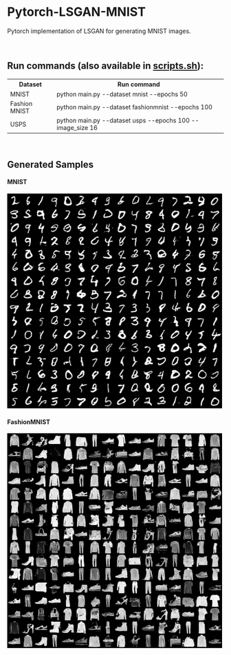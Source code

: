 # Pytorch-LSGAN-MNIST
Pytorch implementation of LSGAN for generating MNIST images.

<br>

## Run commands (also available in <a href="scripts.sh">scripts.sh</a>): <br>

<table>
  <tr>
    <th>Dataset</th>
    <th>Run command</th>
  </tr>
  <tr>
    <td>MNIST</td>
    <td>python main.py --dataset mnist 		  --epochs 50</td>
  </tr>
  <tr>
    <td>Fashion MNIST</td>
    <td>python main.py --dataset fashionmnist  --epochs 100</td>
  </tr>
  <tr>
    <td>USPS</td>
    <td>python main.py --dataset usps --epochs 100  --image_size 16</td>
  </tr>
</table>

<br>

## Generated Samples
#### MNIST
<img src="./Results/MNIST.png" width="500"></img>
#### FashionMNIST
<img src="./Results/FashionMNIST.png" width="500"></img>